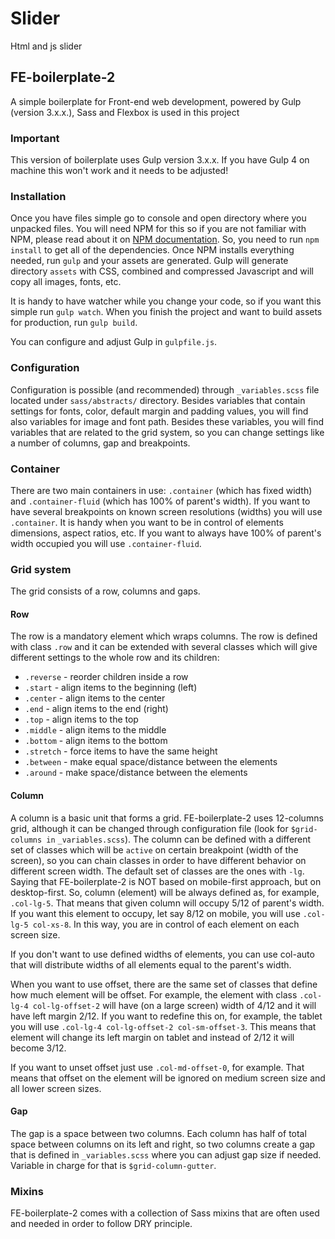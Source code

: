 # Slider
Html and js slider

## FE-boilerplate-2
A simple boilerplate for Front-end web development, powered by Gulp (version 3.x.x.), Sass and Flexbox is used in this project

### Important
This version of boilerplate uses Gulp version 3.x.x. If you have Gulp 4 on machine this won't work and it needs to be adjusted!

### Installation
Once you have files simple go to console and open directory where you unpacked files. You will need NPM for this so if you are not familiar with NPM, please read about it on [NPM documentation](https://www.npmjs.com/). So, you need to run `npm install` to get all of the dependencies. Once NPM installs everything needed, run `gulp` and your assets are generated. Gulp will generate directory `assets` with CSS, combined and compressed Javascript and will copy all images, fonts, etc.

It is handy to have watcher while you change your code, so if you want this simple run `gulp watch`. When you finish the project and want to build assets for production, run `gulp build`.

You can configure and adjust Gulp in `gulpfile.js`.

### Configuration
Configuration is possible (and recommended) through `_variables.scss` file located under `sass/abstracts/` directory. Besides variables that contain settings for fonts, color, default margin and padding values, you will find also variables for image and font path. Besides these variables, you will find variables that are related to the grid system, so you can change settings like a number of columns, gap and breakpoints.

### Container
There are two main containers in use: `.container` (which has fixed width) and `.container-fluid` (which has 100% of parent's width). If you want to have several breakpoints on known screen resolutions (widths) you will use `.container`. It is handy when you want to be in control of elements dimensions, aspect ratios, etc. If you want to always have 100% of parent's width occupied you will use `.container-fluid`.

### Grid system
The grid consists of a row, columns and gaps.

#### Row
The row is a mandatory element which wraps columns. The row is defined with class `.row` and it can be extended with several classes which will give different settings to the whole row and its children:

  - `.reverse` - reorder children inside a row
  - `.start` - align items to the beginning (left)
  - `.center` - align items to the center
  - `.end` - align items to the end (right)
  - `.top` - align items to the top
  - `.middle` - align items to the middle
  - `.bottom` - align items to the bottom
  - `.stretch` - force items to have the same height
  - `.between` - make equal space/distance between the elements
  - `.around` - make space/distance between the elements

#### Column
A column is a basic unit that forms a grid. FE-boilerplate-2 uses 12-columns grid, although it can be changed through configuration file (look for `$grid-columns in` `_variables.scss`). The column can be defined with a different set of classes which will be `active` on certain breakpoint (width of the screen), so you can chain classes in order to have different behavior on different screen width. The default set of classes are the ones with `-lg`. Saying that FE-boilerplate-2 is NOT based on mobile-first approach, but on desktop-first. So, column (element) will be always defined as, for example, `.col-lg-5`. That means that given column will occupy 5/12 of parent's width. If you want this element to occupy, let say 8/12 on mobile, you will use `.col-lg-5 col-xs-8`. In this way, you are in control of each element on each screen size.

If you don't want to use defined widths of elements, you can use col-auto that will distribute widths of all elements equal to the parent's width.

When you want to use offset, there are the same set of classes that define how much element will be offset. For example, the element with class `.col-lg-4 col-lg-offset-2` will have (on a large screen) width of 4/12 and it will have left margin 2/12. If you want to redefine this on, for example, the tablet you will use `.col-lg-4 col-lg-offset-2 col-sm-offset-3`. This means that element will change its left margin on tablet and instead of 2/12 it will become 3/12.

If you want to unset offset just use `.col-md-offset-0`, for example. That means that offset on the element will be ignored on medium screen size and all lower screen sizes.

#### Gap
The gap is a space between two columns. Each column has half of total space between columns on its left and right, so two columns create a gap that is defined in `_variables.scss` where you can adjust gap size if needed. Variable in charge for that is `$grid-column-gutter`.

### Mixins
FE-boilerplate-2 comes with a collection of Sass mixins that are often used and needed in order to follow DRY principle.
